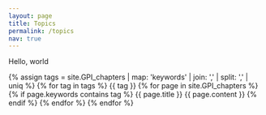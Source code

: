 ```yaml
---
layout: page
title: Topics
permalink: /topics
nav: true
---
```


Hello, world

{% assign tags =  site.GPI_chapters | map: 'keywords' | join: ','  | split: ',' | uniq %}
{% for tag in tags %}
  {{ tag }}
  {% for page in site.GPI_chapters %}
    {% if page.keywords contains tag %}
      {{ page.title }}
        {{ page.content }}
    {% endif %}
  {% endfor %}
{% endfor %}
